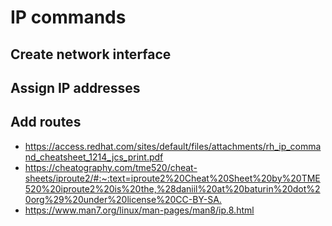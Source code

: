 # IP commands

## Create network interface

## Assign IP addresses

## Add routes

* <https://access.redhat.com/sites/default/files/attachments/rh_ip_command_cheatsheet_1214_jcs_print.pdf>
* <https://cheatography.com/tme520/cheat-sheets/iproute2/#:~:text=iproute2%20Cheat%20Sheet%20by%20TME520%20iproute2%20is%20the,%28daniil%20at%20baturin%20dot%20org%29%20under%20license%20CC-BY-SA.>
* <https://www.man7.org/linux/man-pages/man8/ip.8.html>
